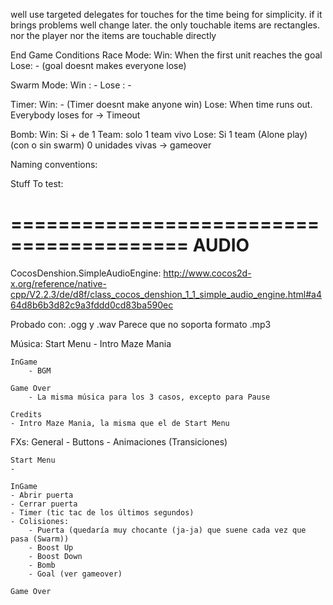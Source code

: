 well use targeted delegates for touches for the time being for simplicity. if it brings problems well change later.
the only touchable items are rectangles. nor the player nor the items are touchable directly


End Game Conditions
Race Mode:
	Win: When the first unit reaches the goal
	Lose: - (goal doesnt makes everyone lose)
	
Swarm Mode:
	Win : -
	Lose : -
	
Timer:
	Win: - (Timer doesnt make anyone win)
	Lose: When time runs out. Everybody loses for -> Timeout
	
Bomb:
	Win:
		Si + de 1 Team:
			solo 1 team vivo
	Lose:
		Si 1 team (Alone play) (con o sin swarm)
			0 unidades vivas -> gameover
			
Naming conventions:
	
Stuff To test: 


=========================================
AUDIO
=========================================
CocosDenshion.SimpleAudioEngine:
http://www.cocos2d-x.org/reference/native-cpp/V2.2.3/de/d8f/class_cocos_denshion_1_1_simple_audio_engine.html#a464d8b6b3d82c9a3fddd0cd83ba590ec

Probado con: .ogg y .wav
Parece que no soporta formato .mp3


Música:
	Start Menu
		- Intro Maze Mania
	
	InGame
		- BGM 
	
	Game Over
		- La misma música para los 3 casos, excepto para Pause
	
	Credits
	- Intro Maze Mania, la misma que el de Start Menu
	
FXs:
	General
	- Buttons
	- Animaciones (Transiciones)
	
	Start Menu
	- 
	
	InGame
	- Abrir puerta
	- Cerrar puerta
	- Timer (tic tac de los últimos segundos)
	- Colisiones:
		- Puerta (quedaría muy chocante (ja-ja) que suene cada vez que pasa (Swarm))
		- Boost Up
		- Boost Down
		- Bomb
		- Goal (ver gameover)
	
	Game Over
	
	